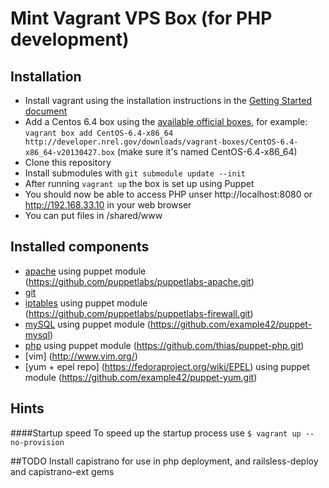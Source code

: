 # Mint Vagrant VPS Box (for PHP development)

## Installation

* Install vagrant using the installation instructions in the [Getting Started document](http://vagrantup.com/v1/docs/getting-started/index.html)
* Add a Centos 6.4 box using the [available official boxes](https://github.com/mitchellh/vagrant/wiki/Available-Vagrant-Boxes), for example: ```vagrant box add CentOS-6.4-x86_64 http://developer.nrel.gov/downloads/vagrant-boxes/CentOS-6.4-x86_64-v20130427.box``` (make sure it's named CentOS-6.4-x86_64)
* Clone this repository
* Install submodules with ```git submodule update --init```
* After running ```vagrant up``` the box is set up using Puppet
* You should now be able to access PHP unser http://localhost:8080 or http://192.168.33.10 in your web browser
* You can put files in /shared/www

## Installed components

* [apache](http://httpd.apache.org/) using puppet module (https://github.com/puppetlabs/puppetlabs-apache.git)
* [git](http://git-scm.com/)
* [iptables](http://wiki.centos.org/HowTos/Network/IPTables) using puppet module (https://github.com/puppetlabs/puppetlabs-firewall.git)
* [mySQL](http://dev.mysql.com/downloads/mysql/) using puppet module (https://github.com/example42/puppet-mysql)
* [php](http://php.net) using puppet module (https://github.com/thias/puppet-php.git)
* [vim] (http://www.vim.org/)
* [yum + epel repo] (https://fedoraproject.org/wiki/EPEL) using puppet module (https://github.com/example42/puppet-yum.git)

## Hints
####Startup speed
To speed up the startup process use ```$ vagrant up --no-provision``` 


##TODO
Install capistrano for use in php deployment, and railsless-deploy and capistrano-ext gems

